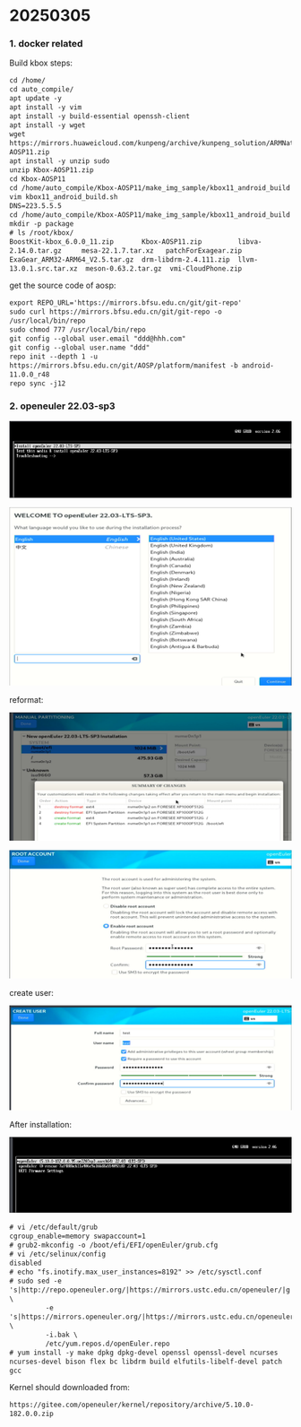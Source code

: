 # 20250305
### 1. docker related
Build kbox steps:     

```
cd /home/
cd auto_compile/
apt update -y
apt install -y vim
apt install -y build-essential openssh-client
apt install -y wget
wget https://mirrors.huaweicloud.com/kunpeng/archive/kunpeng_solution/ARMNative/BoostKit24.0.0_Demo/Kbox_Demo/Kbox-AOSP11.zip
apt install -y unzip sudo
unzip Kbox-AOSP11.zip 
cd Kbox-AOSP11
cd /home/auto_compile/Kbox-AOSP11/make_img_sample/kbox11_android_build
vim kbox11_android_build.sh 
DNS=223.5.5.5
cd /home/auto_compile/Kbox-AOSP11/make_img_sample/kbox11_android_build
mkdir -p package
# ls /root/kbox/
BoostKit-kbox_6.0.0_11.zip       Kbox-AOSP11.zip         libva-2.14.0.tar.gz     mesa-22.1.7.tar.xz   patchForExagear.zip
ExaGear_ARM32-ARM64_V2.5.tar.gz  drm-libdrm-2.4.111.zip  llvm-13.0.1.src.tar.xz  meson-0.63.2.tar.gz  vmi-CloudPhone.zip
```
get the source code of aosp:    

```
export REPO_URL='https://mirrors.bfsu.edu.cn/git/git-repo'
sudo curl https://mirrors.bfsu.edu.cn/git/git-repo -o /usr/local/bin/repo
sudo chmod 777 /usr/local/bin/repo 
git config --global user.email "ddd@hhh.com"
git config --global user.name "ddd"
repo init --depth 1 -u https://mirrors.bfsu.edu.cn/git/AOSP/platform/manifest -b android-11.0.0_r48
repo sync -j12
```

### 2. openeuler 22.03-sp3

![./images/20250305_171853_858x234.jpg](./images/20250305_171853_858x234.jpg)

![./images/20250305_172018_1196x755.jpg](./images/20250305_172018_1196x755.jpg)

reformat:    

![./images/20250305_172144_1283x582.jpg](./images/20250305_172144_1283x582.jpg)

![./images/20250305_172346_1171x533.jpg](./images/20250305_172346_1171x533.jpg)

create user:    

![./images/20250305_172409_1296x481.jpg](./images/20250305_172409_1296x481.jpg)

After installation:    

![./images/20250305_172930_878x235.jpg](./images/20250305_172930_878x235.jpg)

```
# vi /etc/default/grub
cgroup_enable=memory swapaccount=1
# grub2-mkconfig -o /boot/efi/EFI/openEuler/grub.cfg
# vi /etc/selinux/config 
disabled
# echo "fs.inotify.max_user_instances=8192" >> /etc/sysctl.conf
# sudo sed -e 's|http://repo.openeuler.org/|https://mirrors.ustc.edu.cn/openeuler/|g' \
         -e 's|https://mirrors.openeuler.org/|https://mirrors.ustc.edu.cn/openeuler/|g' \
         -i.bak \
         /etc/yum.repos.d/openEuler.repo
# yum install -y make dpkg dpkg-devel openssl openssl-devel ncurses ncurses-devel bison flex bc libdrm build elfutils-libelf-devel patch gcc
```
Kernel should downloaded from:    

```
https://gitee.com/openeuler/kernel/repository/archive/5.10.0-182.0.0.zip
```
